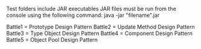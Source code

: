 Test folders include JAR executables
JAR files must be run from the console using the following command:
java -jar "filename".jar

Battle1 = Prototype Design Pattern
Battle2 = Update Method Design Pattern
Battle3 = Type Object Design Pattern
Battle4 = Component Design Pattern
Battle5 = Object Pool Design Pattern
